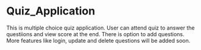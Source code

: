 # Quiz_Application
This is multiple choice quiz application. User can attend quiz to answer the questiions and view score at the end. 
There is option to add questions.
More features like login, update and delete questions will be added soon. 
